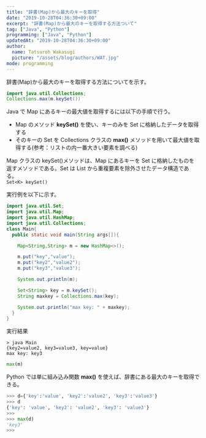 ```yaml
---
title: "辞書(Map)から最大のキーを取得"
date: "2019-10-28T04:36:30+09:00"
excerpt: "辞書(Map)から最大のキーを取得する方法ついて"
tag: ["Java", "Python"]
programming: ["Java", "Python"]
updatedAt: "2019-10-28T04:36:30+09:00"
author:
  name: Tatsuroh Wakasugi
  picture: "/assets/blog/authors/WAT.jpg"
mode: programming
---
```


辞書(Map)から最大のキーを取得する方法についてを示す。

<div class="note_content_by_programming_language" id="note_content_Java">

```java
import java.util.Collections;
Collections.max(m.keySet())
```

Java で Map にあるキーの最大値を取得するには以下の手順で行う。

- Map のメソッド **keySet()** を使い、キーのみを Set に格納したデータを取得する
- そのキーの Set を Collections クラスの **max()** メソッドを用いて最大値を取得する(参考：リストの内一番大きい要素を調べる)

Map クラスの keySet()メソッドは、Map にあるキーを Set に格納したものを返すメソッドである。Set は List から重複要素を除外させたデータ構造である。  
`Set<K> keySet()`

実行例を以下に示す。

```java
import java.util.Set;
import java.util.Map;
import java.util.HashMap;
import java.util.Collections;
class Main{
  public static void main(String args[]){

    Map<String,String> m = new HashMap<>();

    m.put("key","value");
    m.put("key2","value2");
    m.put("key3","value3");

    System.out.println(m);

    Set<String> key = m.keySet();
    String maxkey = Collections.max(key);

    System.out.println("max key: " + maxkey);
  }
}
```

実行結果

```
> java Main
{key2=value2, key3=value3, key=value}
max key: key3
```

</div>
<div class="note_content_by_programming_language" id="note_content_Python">

```python
max(m)
```

Python では単に組み込み関数 **max()** を使えば、辞書にある最大のキーを取得できる。

```python
>>> d={'key':'value', 'key2':'value2', 'key3':'value3'}
>>> d
{'key': 'value', 'key2': 'value2', 'key3': 'value3'}
>>>
>>> max(d)
'key3'
>>>
```

</div>
